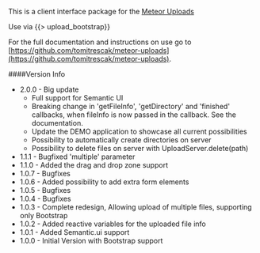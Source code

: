 This is a client interface package for the [Meteor Uploads](https://github.com/tomitrescak/meteor-uploads)

Use via {{> upload_bootstrap}}

For the full documentation and instructions on use go to [https://github.com/tomitrescak/meteor-uploads](https://github.com/tomitrescak/meteor-uploads).

####Version Info

* 2.0.0 - Big update
    * Full support for Semantic UI
    * Breaking change in 'getFileInfo', 'getDirectory' and 'finished' callbacks, when fileInfo is now passed in the callback. See the documentation.
    * Update the DEMO application to showcase all current possibilities
    * Possibility to automatically create directories on server
    * Possibility to delete files on server with UploadServer.delete(path)
* 1.1.1 - Bugfixed 'multiple' parameter
* 1.1.0 - Added the drag and drop zone support
* 1.0.7 - Bugfixes
* 1.0.6 - Added possibility to add extra form elements
* 1.0.5 - Bugfixes
* 1.0.4 - Bugfixes
* 1.0.3 - Complete redesign, Allowing upload of multiple files, supporting only Bootstrap
* 1.0.2 - Added reactive variables for the uploaded file info
* 1.0.1 - Added Semantic.ui support
* 1.0.0 - Initial Version with Bootstrap support
